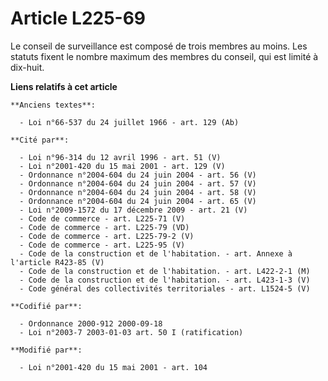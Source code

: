 # Article L225-69

Le conseil de surveillance est composé de trois membres au moins. Les statuts fixent le nombre maximum des membres du
conseil, qui est limité à dix-huit.

**Liens relatifs à cet article**

	**Anciens textes**:

	  - Loi n°66-537 du 24 juillet 1966 - art. 129 (Ab)

	**Cité par**:

	  - Loi n°96-314 du 12 avril 1996 - art. 51 (V)
	  - Loi n°2001-420 du 15 mai 2001 - art. 129 (V)
	  - Ordonnance n°2004-604 du 24 juin 2004 - art. 56 (V)
	  - Ordonnance n°2004-604 du 24 juin 2004 - art. 57 (V)
	  - Ordonnance n°2004-604 du 24 juin 2004 - art. 58 (V)
	  - Ordonnance n°2004-604 du 24 juin 2004 - art. 65 (V)
	  - Loi n°2009-1572 du 17 décembre 2009 - art. 21 (V)
	  - Code de commerce - art. L225-71 (V)
	  - Code de commerce - art. L225-79 (VD)
	  - Code de commerce - art. L225-79-2 (V)
	  - Code de commerce - art. L225-95 (V)
	  - Code de la construction et de l'habitation. - art. Annexe à l'article R423-85 (V)
	  - Code de la construction et de l'habitation. - art. L422-2-1 (M)
	  - Code de la construction et de l'habitation. - art. L423-1-3 (V)
	  - Code général des collectivités territoriales - art. L1524-5 (V)

	**Codifié par**:

	  - Ordonnance 2000-912 2000-09-18
	  - Loi n°2003-7 2003-01-03 art. 50 I (ratification)

	**Modifié par**:

	  - Loi n°2001-420 du 15 mai 2001 - art. 104

